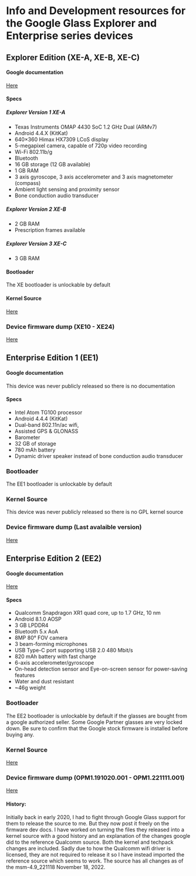 # Info and Development resources for the Google Glass Explorer and Enterprise series devices
## Explorer Edition (XE-A, XE-B, XE-C)
#### Google documentation
[Here](https://developers.google.com/glass/tools-downloads/system)

#### Specs
##### Explorer Version 1 XE-A
- Texas Instruments OMAP 4430 SoC 1.2 GHz Dual (ARMv7)
- Android 4.4.X (KitKat)
- 640×360 Himax HX7309 LCoS display
- 5-megapixel camera, capable of 720p video recording
- Wi-Fi 802.11b/g
- Bluetooth
- 16 GB storage (12 GB available)
- 1 GB RAM
- 3 axis gyroscope, 3 axis accelerometer and 3 axis magnetometer (compass)
- Ambient light sensing and proximity sensor
- Bone conduction audio transducer

##### Explorer Version 2 XE-B
- 2 GB RAM
- Prescription frames available

##### Explorer Version 3 XE-C
- 3 GB RAM

#### Bootloader
The XE bootloader is unlockable by default

#### Kernel Source
[Here](https://android.googlesource.com/kernel/omap/+/refs/heads/glass-omap-xrh35)

### Device firmware dump (XE10 - XE24)
[Here](https://dumps.tadiphone.dev/dumps/google/glass-2)

## Enterprise Edition 1 (EE1)
#### Google documentation
This device was never publicly released so there is no documentation

#### Specs
 - Intel Atom TG100 processor
 - Android 4.4.4 (KitKat)
 - Dual-band 802.11n/ac wifi,
 - Assisted GPS & GLONASS
 - Barometer
 - 32 GB of storage
 - 780 mAh battery
 - Dynamic driver speaker instead of bone conduction audio transducer

### Bootloader
The EE1 bootloader is unlockable by default

### Kernel Source
This device was never publicly released so there is no GPL kernel source

### Device firmware dump (Last avalaible version)
[Here](https://dumps.tadiphone.dev/dumps/google/glass-2)

## Enterprise Edition 2 (EE2)
#### Google documentation
[Here](https://developers.google.com/glass-enterprise/downloads/system-images)

#### Specs
 - Qualcomm Snapdragon XR1 quad core, up to 1.7 GHz, 10 nm
 - Android 8.1.0 AOSP
 - 3 GB LPDDR4
 - Bluetooth 5.x AoA
 - 8MP 80° FOV camera
 - 3 beam-forming microphones
 - USB Type-C port supporting USB 2.0 480 Mbit/s
 - 820 mAh battery with fast charge
 - 6-axis accelerometer/gyroscope
 - On-head detection sensor and Eye-on-screen sensor for power-saving features
 - Water and dust resistant
 - ~46g weight

### Bootloader
The EE2 bootloader is unlockable by default if the glasses are bought from a google authorized seller. Some Google Partner glasses are very locked down. Be sure to confirm that the Google stock firmware is installed before buying any.

### Kernel Source
[Here](https://github.com/deadman96385/android_kernel_google_glassv3)

### Device firmware dump (OPM1.191020.001 - OPM1.221111.001)
[Here](https://dumps.tadiphone.dev/dumps/google/glass_v3)

#### History:
Initially back in early 2020, I had to fight through Google Glass support for them to release the source to me. But they now post it freely on the firmware dev docs. I have worked on turning the files they released into a kernel source with a good history and an explanation of the changes google did to the reference Qualcomm source. Both the kernel and techpack changes are included. Sadly due to how the Qualcomm wifi driver is licensed, they are not required to release it so I have instead imported the reference source which seems to work. The source has all changes as of the msm-4.9_221118	November 18, 2022.

